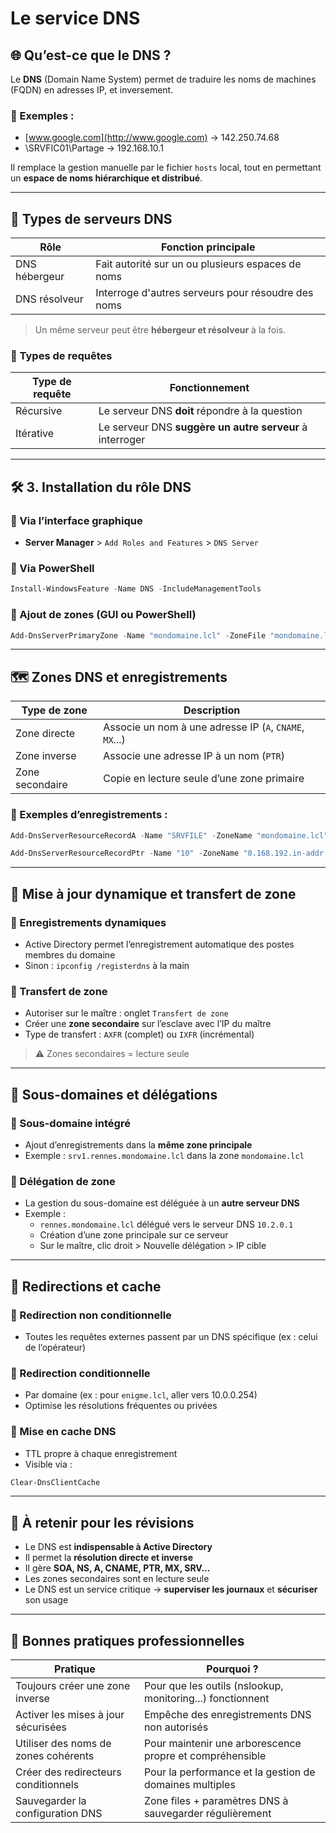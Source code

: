 # Le service DNS

## 🌐 Qu’est-ce que le DNS ?

Le **DNS** (Domain Name System) permet de traduire les noms de machines (FQDN) en adresses IP, et inversement.

### 🔹 Exemples :

- [www.google.com](http://www.google.com) → 142.250.74.68
- \SRVFIC01\Partage → 192.168.10.1

Il remplace la gestion manuelle par le fichier `hosts` local, tout en permettant un **espace de noms hiérarchique et distribué**.

---

## 📖 Types de serveurs DNS

|Rôle|Fonction principale|
|---|---|
|DNS hébergeur|Fait autorité sur un ou plusieurs espaces de noms|
|DNS résolveur|Interroge d'autres serveurs pour résoudre des noms|

> Un même serveur peut être **hébergeur et résolveur** à la fois.

### 🔹 Types de requêtes

|Type de requête|Fonctionnement|
|---|---|
|Récursive|Le serveur DNS **doit** répondre à la question|
|Itérative|Le serveur DNS **suggère un autre serveur** à interroger|

---

## 🛠️ 3. Installation du rôle DNS

### 🔹 Via l’interface graphique

- **Server Manager** > `Add Roles and Features` > `DNS Server`

### 🔹 Via PowerShell

```powershell
Install-WindowsFeature -Name DNS -IncludeManagementTools
```

### 🔹 Ajout de zones (GUI ou PowerShell)

```powershell
Add-DnsServerPrimaryZone -Name "mondomaine.lcl" -ZoneFile "mondomaine.lcl.dns" -DynamicUpdate Secure
```

---

## 🗺️ Zones DNS et enregistrements

|Type de zone|Description|
|---|---|
|Zone directe|Associe un nom à une adresse IP (`A`, `CNAME`, `MX`...)|
|Zone inverse|Associe une adresse IP à un nom (`PTR`)|
|Zone secondaire|Copie en lecture seule d’une zone primaire|

### 🔹 Exemples d’enregistrements :

```powershell
Add-DnsServerResourceRecordA -Name "SRVFILE" -ZoneName "mondomaine.lcl" -IPv4Address "192.168.0.10"
```

```powershell
Add-DnsServerResourceRecordPtr -Name "10" -ZoneName "0.168.192.in-addr.arpa" -PtrDomainName "SRVFILE.mondomaine.lcl"
```

---

## 🔄 Mise à jour dynamique et transfert de zone

### 🔹 Enregistrements dynamiques

- Active Directory permet l’enregistrement automatique des postes membres du domaine
- Sinon : `ipconfig /registerdns` à la main

### 🔹 Transfert de zone

- Autoriser sur le maître : onglet `Transfert de zone`
- Créer une **zone secondaire** sur l’esclave avec l’IP du maître
- Type de transfert : `AXFR` (complet) ou `IXFR` (incrémental)

> ⚠️ Zones secondaires = lecture seule

---

## 🧩 Sous-domaines et délégations

### 🔹 Sous-domaine intégré

- Ajout d’enregistrements dans la **même zone principale**
- Exemple : `srv1.rennes.mondomaine.lcl` dans la zone `mondomaine.lcl`

### 🔹 Délégation de zone

- La gestion du sous-domaine est déléguée à un **autre serveur DNS**
- Exemple :
    - `rennes.mondomaine.lcl` délégué vers le serveur DNS `10.2.0.1`
    - Création d’une zone principale sur ce serveur
    - Sur le maître, clic droit > Nouvelle délégation > IP cible

---

## 🔁 Redirections et cache

### 🔹 Redirection non conditionnelle

- Toutes les requêtes externes passent par un DNS spécifique (ex : celui de l’opérateur)

### 🔹 Redirection conditionnelle

- Par domaine (ex : pour `enigme.lcl`, aller vers 10.0.0.254)
- Optimise les résolutions fréquentes ou privées

### 🔹 Mise en cache DNS

- TTL propre à chaque enregistrement
- Visible via :

```powershell
Clear-DnsClientCache
```

---

## 🧠 À retenir pour les révisions

- Le DNS est **indispensable à Active Directory**
- Il permet la **résolution directe et inverse**
- Il gère **SOA, NS, A, CNAME, PTR, MX, SRV...**
- Les zones secondaires sont en lecture seule
- Le DNS est un service critique → **superviser les journaux** et **sécuriser** son usage

---

## 📌 Bonnes pratiques professionnelles

|Pratique|Pourquoi ?|
|---|---|
|Toujours créer une zone inverse|Pour que les outils (nslookup, monitoring...) fonctionnent|
|Activer les mises à jour sécurisées|Empêche des enregistrements DNS non autorisés|
|Utiliser des noms de zones cohérents|Pour maintenir une arborescence propre et compréhensible|
|Créer des redirecteurs conditionnels|Pour la performance et la gestion de domaines multiples|
|Sauvegarder la configuration DNS|Zone files + paramètres DNS à sauvegarder régulièrement|
